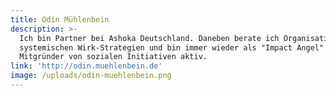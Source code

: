 ```yaml
---
title: Odin Mühlenbein
description: >-
  Ich bin Partner bei Ashoka Deutschland. Daneben berate ich Organisationen zu
  systemischen Wirk-Strategien und bin immer wieder als "Impact Angel" und
  Mitgründer von sozialen Initiativen aktiv.
link: 'http://odin.muehlenbein.de'
image: /uploads/odin-muehlenbein.png
---
```


